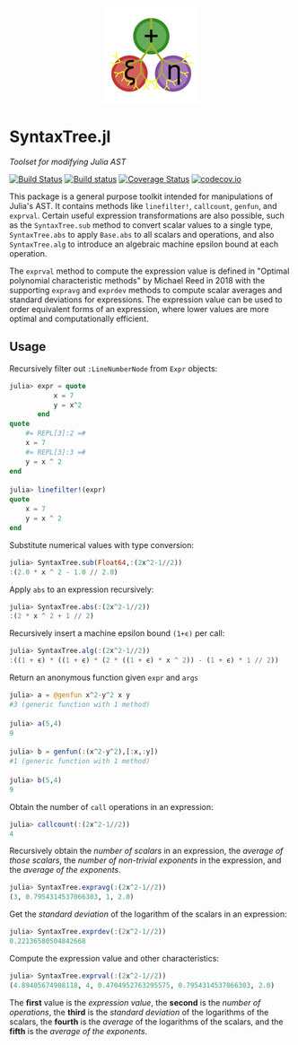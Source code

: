 <p align="center">
  <img src="./docs/src/assets/logo.png" alt="SyntaxTree.jl"/>
</p>

# SyntaxTree.jl

*Toolset for modifying Julia AST*

[![Build Status](https://travis-ci.org/chakravala/SyntaxTree.jl.svg?branch=master)](https://travis-ci.org/chakravala/SyntaxTree.jl)
[![Build status](https://ci.appveyor.com/api/projects/status/udd0yvrqkeqa5hbp?svg=true)](https://ci.appveyor.com/project/chakravala/syntaxtree-jl)
[![Coverage Status](https://coveralls.io/repos/chakravala/SyntaxTree.jl/badge.svg?branch=master&service=github)](https://coveralls.io/github/chakravala/SyntaxTree.jl?branch=master)
[![codecov.io](http://codecov.io/github/chakravala/SyntaxTree.jl/coverage.svg?branch=master)](http://codecov.io/github/chakravala/SyntaxTree.jl?branch=master)

This package is a general purpose toolkit intended for manipulations of Julia's AST. It contains methods like `linefilter!`, `callcount`, `genfun`, and `exprval`.
Certain useful expression transformations are also possible, such as the `SyntaxTree.sub` method to convert scalar values to a single type, `SyntaxTree.abs` to apply `Base.abs` to all scalars and operations, and also `SyntaxTree.alg` to introduce an algebraic machine epsilon bound at each operation.

The `exprval` method to compute the expression value is defined in "Optimal polynomial characteristic methods" by Michael Reed in 2018 with the supporting `expravg` and `exprdev` methods to compute scalar averages and standard deviations for expressions. The expression value can be used to order equivalent forms of an expression, where lower values are more optimal and computationally efficient.

## Usage

Recursively filter out `:LineNumberNode` from `Expr` objects:
```Julia
julia> expr = quote
           x = 7
           y = x^2
       end
quote
    #= REPL[3]:2 =#
    x = 7
    #= REPL[3]:3 =#
    y = x ^ 2
end

julia> linefilter!(expr)
quote
    x = 7
    y = x ^ 2
end
```

Substitute numerical values with type conversion:
```Julia
julia> SyntaxTree.sub(Float64,:(2x^2-1//2))
:(2.0 * x ^ 2 - 1.0 // 2.0)
```

Apply `abs` to an expression recursively:
```Julia
julia> SyntaxTree.abs(:(2x^2-1//2))
:(2 * x ^ 2 + 1 // 2)
```

Recursively insert a machine epsilon bound `(1+ϵ)` per call:
```Julia
julia> SyntaxTree.alg(:(2x^2-1//2))
:((1 + ϵ) * ((1 + ϵ) * (2 * ((1 + ϵ) * x ^ 2)) - (1 + ϵ) * 1 // 2))
```

Return an anonymous function given `expr` and `args`
```Julia
julia> a = @genfun x^2-y^2 x y
#3 (generic function with 1 method)

julia> a(5,4)
9

julia> b = genfun(:(x^2-y^2),[:x,:y])
#1 (generic function with 1 method)

julia> b(5,4)
9
```

Obtain the number of `call` operations in an expression:
```Julia
julia> callcount(:(2x^2-1//2))
4
```

Recursively obtain the *number of scalars* in an expression, the *average of those scalars*, the *number of non-trivial exponents* in the expression, and the *average of the exponents*.
```Julia
julia> SyntaxTree.expravg(:(2x^2-1//2))
(3, 0.7954314537066303, 1, 2.0)
```

Get the *standard deviation* of the logarithm of the scalars in an expression:
```Julia
julia> SyntaxTree.exprdev(:(2x^2-1//2))
0.22136580504842668
```

Compute the expression value and other characteristics:
```Julia
julia> SyntaxTree.exprval(:(2x^2-1//2))
(4.89405674908118, 4, 0.4704952763295575, 0.7954314537066303, 2.0)
```
The **first** value is the *expression value*, the **second** is the *number of operations*, the **third** is the *standard deviation* of the logarithms of the scalars, the **fourth** is the *average* of the logarithms of the scalars, and the **fifth** is the *average of the exponents*.
